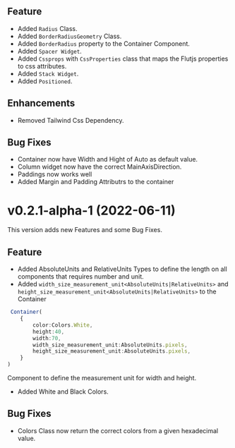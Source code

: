 ## Feature
* Added `Radius` Class.
* Added `BorderRadiusGeometry` Class.
* Added `BorderRadius` property to the Container Component.
* Added `Spacer Widget`.
* Added `Cssprops` with `CssProperties` class that maps the Flutjs properties to css attributes.
* Added `Stack Widget`.
* Added `Positioned`.

## Enhancements
* Removed Tailwind Css Dependency.

## Bug Fixes
* Container now have Width and Hight of Auto as default value.
* Column widget now have the correct MainAxisDirection.
* Paddings now works well
* Added Margin and Padding Attributrs to the container



# v0.2.1-alpha-1 (2022-06-11)
This version adds new Features and some Bug Fixes.
## Feature
* Added AbsoluteUnits and RelativeUnits Types to define the length on all components that requires number and unit.
* Added `width_size_measurement_unit<AbsoluteUnits|RelativeUnits>` and `height_size_measurement_unit<AbsoluteUnits|RelativeUnits>` to the Container 

```ts
 Container(
    {
        color:Colors.White,
        height:40,
        width:70,
        width_size_measurement_unit:AbsoluteUnits.pixels,
        height_size_measurement_unit:AbsoluteUnits.pixels,
    }
)
```


Component to define the measurement unit for width and height.
* Added White and Black Colors.

## Bug Fixes
* Colors Class now return the correct colors from a given hexadecimal value. 